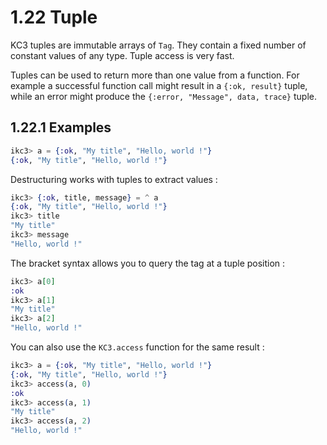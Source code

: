 # 1.22 Tuple

KC3 tuples are immutable arrays of `Tag`. They contain a fixed number of
constant values of any type. Tuple access is very fast.

Tuples can be used to return more than one value from a function.
For example a successful function call might result in a
`{:ok, result}` tuple, while an error might produce the
`{:error, "Message", data, trace}` tuple.

## 1.22.1 Examples

```elixir
ikc3> a = {:ok, "My title", "Hello, world !"}
{:ok, "My title", "Hello, world !"}
```

Destructuring works with tuples to extract values :

```elixir
ikc3> {:ok, title, message} = ^ a
{:ok, "My title", "Hello, world !"}
ikc3> title
"My title"
ikc3> message
"Hello, world !"
```

The bracket syntax allows you to query the tag at a tuple position :

```elixir
ikc3> a[0]
:ok
ikc3> a[1]
"My title"
ikc3> a[2]
"Hello, world !"
```

You can also use the `KC3.access` function for the same result :

```elixir
ikc3> a = {:ok, "My title", "Hello, world !"}
{:ok, "My title", "Hello, world !"}
ikc3> access(a, 0)
:ok
ikc3> access(a, 1)
"My title"
ikc3> access(a, 2)
"Hello, world !"
```
